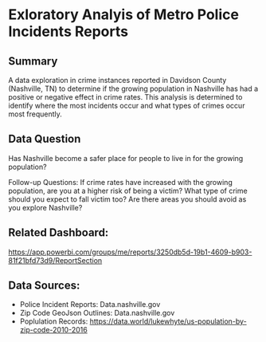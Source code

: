 # Exloratory Analyis of Metro Police Incidents Reports

## Summary
A data exploration in crime instances reported in Davidson County (Nashville, TN) to determine if the growing population in Nashville has had a positive or negative effect in crime rates. 
This analysis is determined to identify where the most incidents occur and what types of crimes occur most frequently.

## Data Question
Has Nashville become a safer place for people to live in for the growing population? 

Follow-up Questions:
If crime rates have increased with the growing population, are you at a higher risk of being a victim? 
What type of crime should you expect to fall victim too?
Are there areas you should avoid as you explore Nashville?

## Related Dashboard:
https://app.powerbi.com/groups/me/reports/3250db5d-19b1-4609-b903-81f21bfd73d9/ReportSection

## Data Sources:
* Police Incident Reports: Data.nashville.gov 
* Zip Code GeoJson Outlines: Data.nashville.gov 
* Poplulation Records: https://data.world/lukewhyte/us-population-by-zip-code-2010-2016

